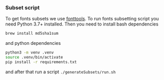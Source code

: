 ### Subset script

To get fonts subsets we use [fonttools](https://github.com/fonttools/fonttools/blob/master/Lib/fontTools/subset/__init__.py).
To run fonts subsetting script you need Python 3.7+ installed.
Then you need to install bash dependencies
```bash
brew install md5sha1sum
```
and python dependencies
```bash
python3 -m venv .venv
source .venv/bin/activate
pip install -r requirements.txt
```
and after that run a script `./generateSubsets/run.sh`
